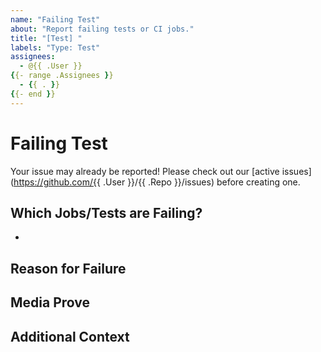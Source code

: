 ```yaml
---
name: "Failing Test"
about: "Report failing tests or CI jobs."
title: "[Test] "
labels: "Type: Test"
assignees:
  - @{{ .User }}
{{- range .Assignees }}
  - {{ . }}
{{- end }}
---
```


# Failing Test

Your issue may already be reported!
Please check out our [active issues](https://github.com/{{ .User }}/{{ .Repo }}/issues) before creating one.

## Which Jobs/Tests are Failing?

-

## Reason for Failure

<!--
Why is/are this/these job/test(s) failing?
What are we missing to make it pass?
-->

## Media Prove

<!--
If applicable, add screenshots or code snippets to explain the issue
If not applicable, remove this field
-->

## Additional Context

<!--
Any other extra context or information
-->
